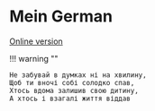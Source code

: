 # Mein German

[Online version](https://d45a74.github.io/deutsch/)

!!! warning ""

    Не забувай в думках ні на хвилину,  
    Щоб ти вночі собі солодко спав,  
    Хтось вдома залишив свою дитину,  
    А хтось і взагалі життя віддав
